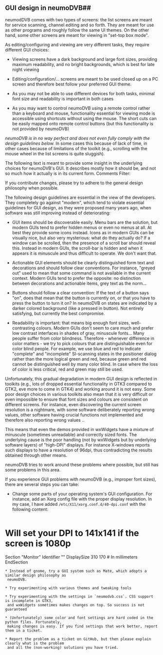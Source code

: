 ## GUI design in neumoDVB##
neumodDVB comes with two types of screens: the list screens are meant for service scanning, channel editing
and so forth. They are meant for use as other programs and roughly follow the same UI themes.
On the other hand, some other screens are meant for viewing in "set-top box mode".

As editing/configuring  and viewing are very different tasks, they require different GUI choices:

* Viewing screens have a dark background and large font sizes, providing maximum readability, and no bright
  backgrounds, which is best for late night viewing

* Editing/configuration/... screens are meant to be used closed up on a PC screen and therefore best follow
  your preferred GUI theme.

* As you may not be able to use different devices for both tasks, minimal font size and readability
  is important in both cases

* As you may want to control neumoDVB using a remote control rather than a keyboard and mouse, functionality
  essential for viewing mode is accessible using shortcuts without using the mouse. The short cuts can be
  easily mapped onto remote control buttons (but this functionality is not provided by neumoDVB)

*neumoDVB is in no way perfect and does not even fully comply with the design guidelines below.* In some
cases this because of lack of time, in other cases because of limitations of the toolkit (e.g., scrolling
with the  mouse wheel in the list screens is quite sluggish).

The following text is meant to provide some insight in the underlying choices for neumoDVB's GUI.
It describes mostly how it should be, and not so much how it actually is in its current form.
Comments Filter:

If you contribute changes, please try to adhere to the general design philosophy when possible.

The following design guidelines are essential in the view of the developers. They completely
go against "modern", which tend to violate essential guidelines for GUI design, as they were
proposed many years ago, when software was still improving instead of deteriorating:

* GUI items should be discoverable easily. Menu bars are the solution, but modern GUIs tend to prefer hidden
menus or even no menus at all. At best they provide some icons instead. Icons as in modern GUIs can be visually
nice, but also  very mysterious: what do they actually do?
If a window can be scrolled, then the presence of a scroll bar should reveal this.
Instead in modern GUIs, the scroll-bar is hidden and when it appears it is minuscule and thus difficult to operate.
We don't want that.


* Actionable GUI elements should be clearly distinguished form text and decorations and should follow clear
conventions. For instance, "greyed out" used to mean that some command is not available in the current context.
Modern GUIs tend to prefer the opposite: no distinction between decorations and actionable items, grey text
as the norm...

* Buttons should follow a clear convention: If the text of a button says "on", does that mean that
  the button is currently on, or that you have to press the button to turn it on? In neumoDVB on states
  are indicated by a darker colored background (like a pressed in button).  Not entirely satisfying,
  but currently the best compromise.

* Readability is important: that means big enough font sizes, well-contrasting colours. Modern GUIs don't
  seem to care much and prefer low contrast interfaces in shades of gray, minuscule fonts... Many people
  suffer from color blindness. Therefore - whenever difference in color matters - we try to pick colours
  that are distinguishable even for color blind people. For example, we use blue and red to indicate
  "complete" and "incomplete" SI-scanning states in the positioner dialog rather than the more logical green
  and red, because green and red cannot be distinguished well by many color blind. In case where the loss
  of color is less critical, red and green may still be used.

Unfortunately, this gradual degradation in modern GUI design is reflected in toolkits
(e.g., lots of dropped essential functionality in GTK3 compared to GTK2, eve more to come in GTK4) and working
around it is not easy. Some poor design choices in various toolkits also mean that it is very difficult or
even impossible to ensure that font sizes and colours are consistent on different screens.  For instance,
even discovering the current screen resolution is a nightmare, with some software deliberately reporting wrong
values, other software having crucial functions not implemented and therefore also reporting wrong values ..

This means that even the demos provided in wxWidgets have a mixture of minuscule (sometimes unreadable)
and correctly sized fonts. The underlying cause is the poor handling (not by wxWidgets but by underlying
software layers) of "high-DPI" displays. For instance X-windows reports such displays to have a resolution
of 96dpi, thus contradicting the results obtained through other means.

neumoDVB tries to work around these problems where possible, but still has some problems in this area.

If you experience GUI problems with neumoDVB (e.g., improper font sizes), there are several steps you
can take:
* Change some parts of your operating system's GUI configuration. For instance, add an Xorg config file
  with the proper display resolution. In my case, I have added `/etc/X11/xorg.conf.d/40-dpi.conf`
  with the following content:

  ```
# Will set your DPI to 141x141 if the screen is 1080p
Section "Monitor"
    Identifier   "<default monitor>"
    DisplaySize  310 170    # In millimeters
EndSection
  ```
 * Instead of gnome, try a GUI system such as Mate, which adopts a similar design philosophy as
   neumoDVB.

 * Try experimenting with various themes and tweaking tools

 * Try experimenting with the settings in `neumodvb.css`. CSS support is incomplete in GTK3,
   and wxWidgets sometimes makes changes on top. So success is not guaranteed

 * (Unfortunately) some color and font settings are hard coded in the python files. Fortunately,
   making changes is easy. If you find settings that work better, report them in a ticket.

 * Report the problem as a ticket on GitHub, but then please explain clearly what is the problem
   and all the (non-working) solutions you have tried.
